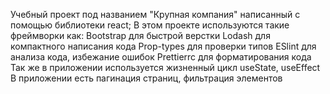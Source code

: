 Учебный проект под названием "Крупная компания" написанный с помощью библиотеки react;
В этом проекте используются такие фреймворки как:
Bootstrap для быстрой верстки
Lodash для компактного написания кода
Prop-types для проверки типов
ESlint для анализа кода, избежание ошибок
Prettierrc для форматирования кода
Так же в приложении используется жизненный цикл useState, useEffect
В приложении есть пагинация страниц, фильтрация элементов
